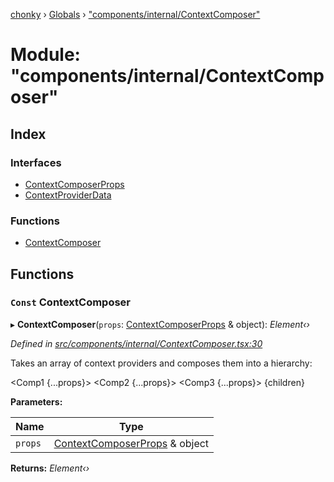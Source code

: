 [chonky](../README.md) › [Globals](../globals.md) › ["components/internal/ContextComposer"](_components_internal_contextcomposer_.md)

# Module: "components/internal/ContextComposer"

## Index

### Interfaces

* [ContextComposerProps](../interfaces/_components_internal_contextcomposer_.contextcomposerprops.md)
* [ContextProviderData](../interfaces/_components_internal_contextcomposer_.contextproviderdata.md)

### Functions

* [ContextComposer](_components_internal_contextcomposer_.md#const-contextcomposer)

## Functions

### `Const` ContextComposer

▸ **ContextComposer**(`props`: [ContextComposerProps](../interfaces/_components_internal_contextcomposer_.contextcomposerprops.md) & object): *Element‹›*

*Defined in [src/components/internal/ContextComposer.tsx:30](https://github.com/TimboKZ/Chonky/blob/faab549/src/components/internal/ContextComposer.tsx#L30)*

Takes an array of context providers and composes them into a
hierarchy:

<Comp1 {...props}>
    <Comp2 {...props}>
        <Comp3 {...props}>
            {children}
        </Comp3>
    </Comp2>
</Comp1>

**Parameters:**

Name | Type |
------ | ------ |
`props` | [ContextComposerProps](../interfaces/_components_internal_contextcomposer_.contextcomposerprops.md) & object |

**Returns:** *Element‹›*
